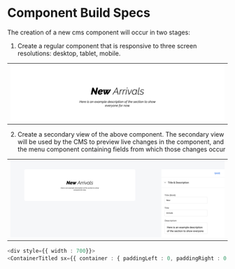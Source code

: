 # Component Build Specs

The creation of a new cms component will occur in two stages:<br>

1. Create a regular component that is responsive to three screen resolutions: desktop, tablet, mobile. <br>

<table><tr><td>
    <img src="images/component-desktop.png">
</td></tr></table>

2. Create a secondary view of the above component. The secondary view will be used by the CMS to preview live changes in the component, and the menu component containing fields from which those changes occur <br>
<table><tr><td>
    <img src="images/component-cms.png">
</td></tr></table>

```typescript
<div style={{ width : 700}}>
<ContainerTitled sx={{ container : { paddingLeft : 0, paddingRight : 0 }}} notitle>
```
